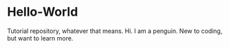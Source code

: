 # Hello-World
Tutorial repository, whatever that means.
Hi. I am a penguin. New to coding, but want to learn more.
